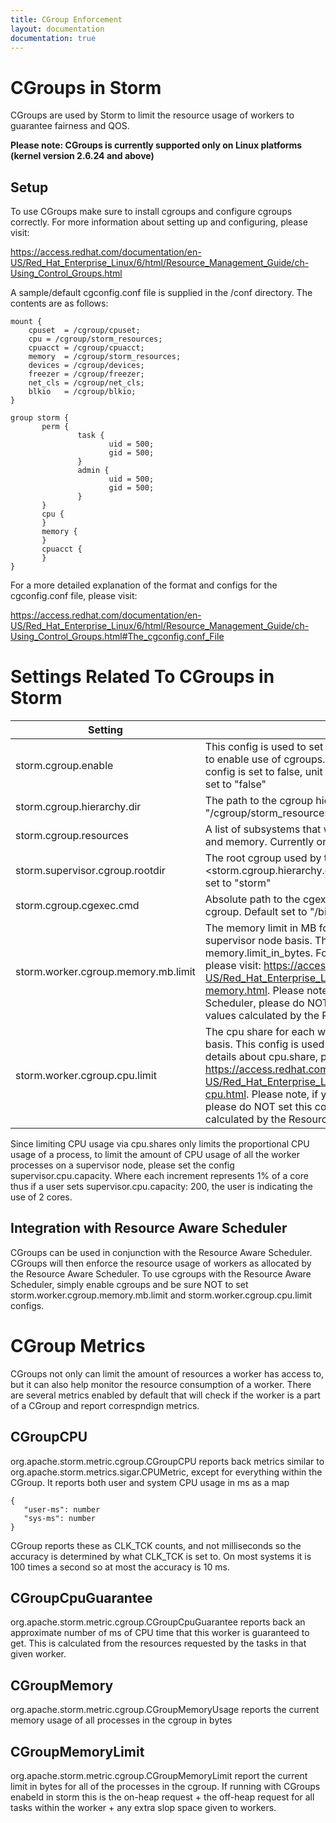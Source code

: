 ```yaml
---
title: CGroup Enforcement
layout: documentation
documentation: true
---
```


# CGroups in Storm

CGroups are used by Storm to limit the resource usage of workers to guarantee fairness and QOS.  

**Please note: CGroups is currently supported only on Linux platforms (kernel version 2.6.24 and above)** 

## Setup

To use CGroups make sure to install cgroups and configure cgroups correctly.  For more information about setting up and configuring, please visit:

https://access.redhat.com/documentation/en-US/Red_Hat_Enterprise_Linux/6/html/Resource_Management_Guide/ch-Using_Control_Groups.html

A sample/default cgconfig.conf file is supplied in the <stormroot>/conf directory.  The contents are as follows:

```
mount {
	cpuset	= /cgroup/cpuset;
	cpu	= /cgroup/storm_resources;
	cpuacct	= /cgroup/cpuacct;
	memory	= /cgroup/storm_resources;
	devices	= /cgroup/devices;
	freezer	= /cgroup/freezer;
	net_cls	= /cgroup/net_cls;
	blkio	= /cgroup/blkio;
}

group storm {
       perm {
               task {
                      uid = 500;
                      gid = 500;
               }
               admin {
                      uid = 500;
                      gid = 500;
               }
       }
       cpu {
       }
       memory {
       }
       cpuacct {
       }
}
```

For a more detailed explanation of the format and configs for the cgconfig.conf file, please visit:

https://access.redhat.com/documentation/en-US/Red_Hat_Enterprise_Linux/6/html/Resource_Management_Guide/ch-Using_Control_Groups.html#The_cgconfig.conf_File

# Settings Related To CGroups in Storm

| Setting                       | Function                                                                                                                                                                                                                                                                                                                                                                                                                                                                                                                            |
|-------------------------------|-------------------------------------------------------------------------------------------------------------------------------------------------------------------------------------------------------------------------------------------------------------------------------------------------------------------------------------------------------------------------------------------------------------------------------------------------------------------------------------------------------------------------------------|
| storm.cgroup.enable                | This config is used to set whether or not cgroups will be used.  Set "true" to enable use of cgroups.  Set "false" to not use cgroups. When this config is set to false, unit tests related to cgroups will be skipped. Default set to "false"                                                                                                                                                                                                                                                                                         |
| storm.cgroup.hierarchy.dir   | The path to the cgroup hierarchy that storm will use.  Default set to "/cgroup/storm_resources"                                                                                                                                                                                                                                                                                                                                                                                                                                     |
| storm.cgroup.resources       | A list of subsystems that will be regulated by CGroups. Default set to cpu and memory.  Currently only cpu and memory are supported                                                                                                                                                                                                                                                                                                                                                                                                                                               |
| storm.supervisor.cgroup.rootdir     | The root cgroup used by the supervisor.  The path to the cgroup will be \<storm.cgroup.hierarchy.dir>/\<storm.supervisor.cgroup.rootdir>.  Default set to "storm"                                                                                                                                                                                                                                                                                                                                                                           |
| storm.cgroup.cgexec.cmd            | Absolute path to the cgexec command used to launch workers within a cgroup. Default set to "/bin/cgexec"                                                                                                                                                                                                                                                                                                                                                                                                                            |
| storm.worker.cgroup.memory.mb.limit | The memory limit in MB for each worker.  This can be set on a per supervisor node basis.  This config is used to set the cgroup config memory.limit_in_bytes.  For more details about memory.limit_in_bytes, please visit:  https://access.redhat.com/documentation/en-US/Red_Hat_Enterprise_Linux/6/html/Resource_Management_Guide/sec-memory.html.    Please note, if you are using the Resource Aware Scheduler, please do NOT set this config as this config will override the values calculated by the Resource Aware Scheduler |
| storm.worker.cgroup.cpu.limit       | The cpu share for each worker. This can be set on a per supervisor node basis.  This config is used to set the cgroup config cpu.share. For more details about cpu.share, please visit:   https://access.redhat.com/documentation/en-US/Red_Hat_Enterprise_Linux/6/html/Resource_Management_Guide/sec-cpu.html. Please note, if you are using the Resource Aware Scheduler, please do NOT set this config as this config will override the values calculated by the Resource Aware Scheduler.                                       |

Since limiting CPU usage via cpu.shares only limits the proportional CPU usage of a process, to limit the amount of CPU usage of all the worker processes on a supervisor node, please set the config supervisor.cpu.capacity. Where each increment represents 1% of a core thus if a user sets supervisor.cpu.capacity: 200, the user is indicating the use of 2 cores.

## Integration with Resource Aware Scheduler

CGroups can be used in conjunction with the Resource Aware Scheduler.  CGroups will then enforce the resource usage of workers as allocated by the Resource Aware Scheduler.  To use cgroups with the Resource Aware Scheduler, simply enable cgroups and be sure NOT to set storm.worker.cgroup.memory.mb.limit and storm.worker.cgroup.cpu.limit configs.

# CGroup Metrics

CGroups not only can limit the amount of resources a worker has access to, but it can also help monitor the resource consumption of a worker.  There are several metrics enabled by default that will check if the worker is a part of a CGroup and report correspndign metrics.

## CGroupCPU

org.apache.storm.metric.cgroup.CGroupCPU reports back metrics similar to org.apache.storm.metrics.sigar.CPUMetric, except for everything within the CGroup.  It reports both user and system CPU usage in ms as a map

```
{
   "user-ms": number
   "sys-ms": number
}
```

CGroup reports these as CLK_TCK counts, and not milliseconds so the accuracy is determined by what CLK_TCK is set to.  On most systems it is 100 times a second so at most the accuracy is 10 ms.

## CGroupCpuGuarantee

org.apache.storm.metric.cgroup.CGroupCpuGuarantee reports back an approximate number of ms of CPU time that this worker is guaranteed to get.  This is calculated from the resources requested by the tasks in that given worker.

## CGroupMemory

org.apache.storm.metric.cgroup.CGroupMemoryUsage reports the current memory usage of all processes in the cgroup in bytes

## CGroupMemoryLimit

org.apache.storm.metric.cgroup.CGroupMemoryLimit report the current limit in bytes for all of the processes in the cgroup.  If running with CGroups enabeld in storm this is the on-heap request + the off-heap request for all tasks within the worker + any extra slop space given to workers.
